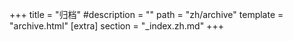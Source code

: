 +++
title = "归档"
#description = ""
path = "zh/archive"
template = "archive.html"
[extra]
section = "_index.zh.md"
+++
